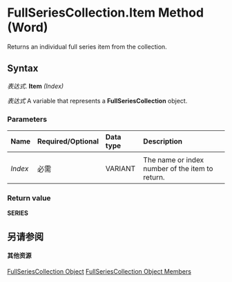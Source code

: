 
# FullSeriesCollection.Item Method (Word)

Returns an individual full series item from the collection.


## Syntax

 _表达式_. **Item** _(Index)_

 _表达式_ A variable that represents a **FullSeriesCollection** object.


### Parameters



|**Name**|**Required/Optional**|**Data type**|**Description**|
|:-----|:-----|:-----|:-----|
|||||
| _Index_|必需|VARIANT|The name or index number of the item to return.|

### Return value

 **SERIES**


## 另请参阅


#### 其他资源


[FullSeriesCollection Object](a0786c15-27f7-5ba8-eaba-7b982d951fd8.md)
[FullSeriesCollection Object Members](http://msdn.microsoft.com/library/44630853-8b1f-5632-0ac0-a45c3c9e573f%28Office.15%29.aspx)
